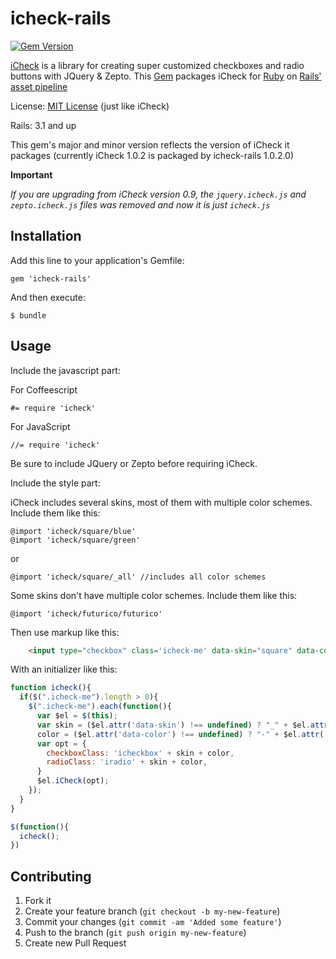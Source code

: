 icheck-rails
=======================
[![Gem Version](https://badge.fury.io/rb/icheck-rails.svg)](http://badge.fury.io/rb/icheck-rails)

[iCheck](http://damirfoy.com/iCheck/) is a library for creating super customized checkboxes and radio buttons with JQuery & Zepto.
This [Gem](http://rubygems.org/) packages iCheck for [Ruby](http://www.ruby-lang.org) on
[Rails'](http://rubyonrails.org/) [asset pipeline](http://guides.rubyonrails.org/asset_pipeline.html)

License: [MIT License](http://opensource.org/licenses/MIT) (just like iCheck)

Rails: 3.1 and up

This gem's major and minor version reflects the version of iCheck it packages (currently iCheck 1.0.2 is packaged by icheck-rails 1.0.2.0)

**Important**

*If you are upgrading from iCheck version 0.9, the `jquery.icheck.js` and `zepto.icheck.js` files was removed and now it is just `icheck.js`*

## Installation

Add this line to your application's Gemfile:

    gem 'icheck-rails'


And then execute:

    $ bundle


## Usage

Include the javascript part:

For Coffeescript

    #= require 'icheck'

For JavaScript

    //= require 'icheck'


Be sure to include JQuery or Zepto before requiring iCheck.

Include the style part:

iCheck includes several skins, most of them with multiple color schemes. Include them like this:

    @import 'icheck/square/blue'
    @import 'icheck/square/green'

or

    @import 'icheck/square/_all' //includes all color schemes

Some skins don't have multiple color schemes. Include them like this:

    @import 'icheck/futurico/futurico'

Then use markup like this:

```html
    <input type="checkbox" class='icheck-me' data-skin="square" data-color="blue">
```
With an initializer like this:

```javascript
function icheck(){
  if($(".icheck-me").length > 0){
    $(".icheck-me").each(function(){
      var $el = $(this);
      var skin = ($el.attr('data-skin') !== undefined) ? "_" + $el.attr('data-skin') : "",
      color = ($el.attr('data-color') !== undefined) ? "-" + $el.attr('data-color') : "";
      var opt = {
        checkboxClass: 'icheckbox' + skin + color,
        radioClass: 'iradio' + skin + color,
      }
      $el.iCheck(opt);
    });
  }
}

$(function(){
  icheck();
})
```

## Contributing

1. Fork it
2. Create your feature branch (`git checkout -b my-new-feature`)
3. Commit your changes (`git commit -am 'Added some feature'`)
4. Push to the branch (`git push origin my-new-feature`)
5. Create new Pull Request
